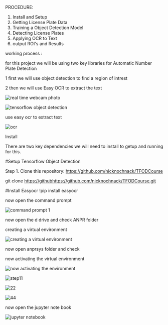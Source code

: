 PROCEDURE:

1. Install and Setup
2. Getting License Plate Data
3. Training a Object Detection Model
4. Detecting License Plates
5. Applying OCR to Text
6. output ROI's and Results

working process :

for this project we will be using two key libraries for Automatic Number Plate Detection

1 first we will use object detection to find a region of intrest

2 then we will use Easy OCR to extract the text

![real time webcam photo](https://github.com/RAGISHIVANAND/AUTOMATIC-NUMBER-PLATE-RECOGNITION/assets/126608984/3a863990-1e78-4bfa-bb5c-ae827b57c88d)

![tensorflow object detection](https://github.com/RAGISHIVANAND/AUTOMATIC-NUMBER-PLATE-RECOGNITION/assets/126608984/b94fb07f-62d1-4587-b460-25a50d6c8161)

use easy ocr to extract text

![ocr](https://github.com/RAGISHIVANAND/AUTOMATIC-NUMBER-PLATE-RECOGNITION/assets/126608984/b10a270d-1e0e-4ea9-8e61-18fe17fa02e6)


Install

There are two key dependencies we will need to install to getup and running for this.

#Setup Tensorflow Object Detection

Step 1. Clone this repository: https://github.com/nicknochnack/TFODCourse


git clone [https://github](https://github.com/nicknochnack/TFODCourse.git)https://github.com/nicknochnack/TFODCourse.git

#Install Easyocr 
!pip install easyocr

now open the command prompt

![command prompt 1](https://github.com/RAGISHIVANAND/AUTOMATIC-NUMBER-PLATE-RECOGNITION/assets/126608984/b1335aad-56fe-49aa-8f79-32a90527a038)



now open the  d drive and check ANPR folder

creating a virtual environment


![creating a virtual environment](https://github.com/RAGISHIVANAND/AUTOMATIC-NUMBER-PLATE-RECOGNITION/assets/126608984/89248bdb-9d83-4ad8-aaa5-79435ccc4a01)

now open anprsys folder and check


now activating the virtual environment

![now activating the environment](https://github.com/RAGISHIVANAND/AUTOMATIC-NUMBER-PLATE-RECOGNITION/assets/126608984/6f716fe8-0cb1-4269-b8f5-27fa30547bcb)

![step11](https://github.com/RAGISHIVANAND/AUTOMATIC-NUMBER-PLATE-RECOGNITION/assets/126608984/11af824e-d6db-40ba-b476-1ce56240fb88)

![22](https://github.com/RAGISHIVANAND/AUTOMATIC-NUMBER-PLATE-RECOGNITION/assets/126608984/6d7f2f1b-b7ea-4ff9-8ad6-c3f1f248c78a)

![44](https://github.com/RAGISHIVANAND/AUTOMATIC-NUMBER-PLATE-RECOGNITION/assets/126608984/f448c5fa-0164-41f8-af90-b9c0e3d3d879)


now open the jupyter note book 

![jupyter notebook](https://github.com/RAGISHIVANAND/AUTOMATIC-NUMBER-PLATE-RECOGNITION/assets/126608984/8b5d3105-667a-49fc-95c2-65dd10b1a831)






